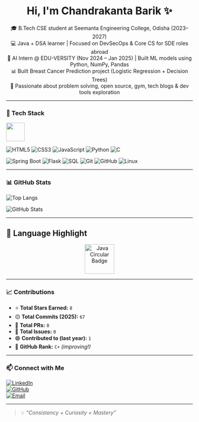 <h1 align="center">Hi, I'm Chandrakanta Barik ✨</h1>

<p align="center">
🎓 B.Tech CSE student at Seemanta Engineering College, Odisha (2023–2027) <br/>
💻 Java + DSA learner | Focused on DevSecOps & Core CS for SDE roles abroad <br/>
🤖 AI Intern @ EDU-VERSITY (Nov 2024 – Jan 2025) | Built ML models using Python, NumPy, Pandas <br/>
📊 Built Breast Cancer Prediction project (Logistic Regression + Decision Trees) <br/>
🧠 Passionate about problem solving, open source, gym, tech blogs & dev tools exploration
</p>

---

### 🧰 Tech Stack

<img src="https://img.icons8.com/external-tal-revivo-shadow-tal-revivo/96/null/external-java-a-general-purpose-computer-programming-language-logo-shadow-tal-revivo.png" width="50"/>  
<br/>

![HTML5](https://img.shields.io/badge/HTML5-E34F26?style=for-the-badge&logo=html5&logoColor=white)
![CSS3](https://img.shields.io/badge/CSS3-1572B6?style=for-the-badge&logo=css3&logoColor=white)
![JavaScript](https://img.shields.io/badge/JavaScript-F7DF1E?style=for-the-badge&logo=javascript&logoColor=black)
![Python](https://img.shields.io/badge/Python-3776AB?style=for-the-badge&logo=python&logoColor=white)
![C](https://img.shields.io/badge/C-00599C?style=for-the-badge&logo=c&logoColor=white)

![Spring Boot](https://img.shields.io/badge/Spring_Boot-6DB33F?style=for-the-badge&logo=springboot&logoColor=white)
![Flask](https://img.shields.io/badge/Flask-000000?style=for-the-badge&logo=flask&logoColor=white)
![SQL](https://img.shields.io/badge/SQL-CC2927?style=for-the-badge&logo=postgresql&logoColor=white)
![Git](https://img.shields.io/badge/Git-F05032?style=for-the-badge&logo=git&logoColor=white)
![GitHub](https://img.shields.io/badge/GitHub-121013?style=for-the-badge&logo=github&logoColor=white)
![Linux](https://img.shields.io/badge/Linux-FCC624?style=for-the-badge&logo=linux&logoColor=black)

---

### 📊 GitHub Stats

![Top Langs](https://github-readme-stats.vercel.app/api/top-langs/?username=Secret371&layout=compact&theme=tokyonight)

![GitHub Stats](https://github-readme-stats.vercel.app/api?username=Secret371&show_icons=true&theme=tokyonight&count_private=true)

---

## 🔘 Language Highlight

<p align="center">
 <img src="https://i.imgur.com/abcXYZ.png" width="80" alt="Java Circular Badge"/>
</p>

---

### 📈 Contributions

- ⭐ **Total Stars Earned:** `8`
- 🟡 **Total Commits (2025):** `67`
- 🔵 **Total PRs:** `0`
- 🔴 **Total Issues:** `0`
- 🟣 **Contributed to (last year):** `1`
- 🧮 **GitHub Rank:** `C+` *(improving!)*

---

### 📫 Connect with Me

[![LinkedIn](https://img.shields.io/badge/LinkedIn-ck--barik-0077B5?style=for-the-badge&logo=linkedin&logoColor=white)](https://www.linkedin.com/in/ck-barik)  
[![GitHub](https://img.shields.io/badge/GitHub-Secret371-100000?style=for-the-badge&logo=github&logoColor=white)](https://github.com/Secret371)  
[![Email](https://img.shields.io/badge/Email-chandrakantabarik66@gmail.com-D14836?style=for-the-badge&logo=gmail&logoColor=white)](mailto:chandrakantabarik66@gmail.com)

---

> 💡 _“Consistency + Curiosity = Mastery”_
